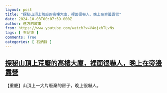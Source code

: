 ```yaml
---
layout: post
title: "探秘山頂上荒廢的高樓大廈，裡面很嚇人，晚上在旁邊露營"
date: 2024-10-03T00:07:59.000Z
author: 遠方的故事
from: https://www.youtube.com/watch?v=V4ojxhTLvNs
tags: [ 石炳锋 ]
comments: True
categories: [ 石炳锋 ]
---
```

<!--1727914079000-->
[探秘山頂上荒廢的高樓大廈，裡面很嚇人，晚上在旁邊露營](https://www.youtube.com/watch?v=V4ojxhTLvNs)
------

<div>
【重慶】山頂上一大片廢棄的房子，晚上很嚇人。
</div>

